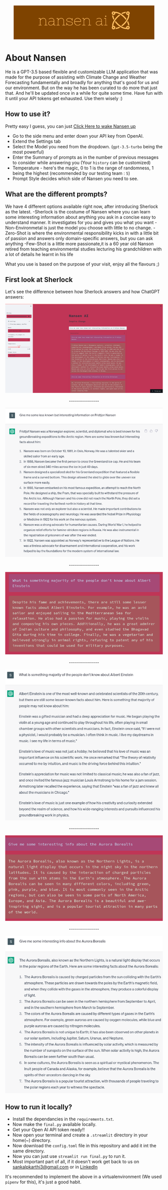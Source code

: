 <p align = center> <img src="images/nansendow2.png" width="450"> </p>

# About Nansen
He is a GPT-3.5 based flexible and customizable LLM application that was made for the purpose of assisting with Climate Change and Weather Forecasting fundamentally and broadly for anything that's good for us and our environment. But on the way he has been curated to do more that just that. And he'll be updated once in a while for quite some time. Have fun with it until your API tokens get exhausted. Use them wisely :)

## How to use it?

Pretty easy I guess, you can just [Click Here to wake Nansen up](https://nansen-ai.streamlit.app/)
- Go to the side menu and enter down your API key from OpenAI.
- Extend the Settings tab
- Select the Model you need from the dropdown. (`gpt-3.5-turbo` being the most powerful)
- Enter the Summary of prompts as in the number of previous messages to consider while answering you (Your `history` can be customized)
- Temperature - here's the magic, 0 to 1 is the range of randomness, 1 being the highest (recommended by our testing team : `5`)
- Prompt Style decides which side of Nansen you need to see.

## What are the different prompts?
We have 4 different options available right now, after introducing Sherlock as the latest.
-Sherlock is the costume of Nansen where you can learn some interesting information about anything you ask in a concise easy to understand manner. It investigates for you and gives you what you want
-Non-Environmetal is just the model you choose with little to no change.
-Zero-Shot is where the environmental responsibility kicks in with a little bit of passion and answers only domain-specific answers, but you can ask anything
-Few-Shot is a little more passionate,it is a 60 year old Nanson retired from teaching environmental studies lecturing his grandchildren with a lot of details he learnt in his life

What you use is based on the purpose of your visit, enjoy all the flavours ;)

## First look at Sherlock
Let's see the difference between how Sherlock answers and how ChatGPT answers:
<p align = center> <img src="images/fridtjofnansen.png"> </p>

<p align = center>---------------</p>

<p align = center> <img src="images/fridtjofnansen_chatgpt.png"> </p>

<p align = center>---------------</p>

<p align = center> <img src="images/albert_einstein.png"> </p>

<p align = center>---------------</p>

<p align = center> <img src="images/albert_einstein_chatgpt.png"> </p>

<p align = center>---------------</p>

<p align = center> <img src="images/aurora_borealis.png"> </p>

<p align = center>---------------</p>

<p align = center> <img src="images/aurora_borealis_chatgpt.png"> </p>

## How to run it locally?

- Install the dependancies in the `requirements.txt`.
- Now make the `final.py` available locally.
- Get your Open AI API token ready!!
- Now open your terminal and create a `.streamlit` directory in your home(~) directory.
- Now download the `config.toml` file in this repository and add it int the same directory.
- Now you can just use `streamlit run final.py` to run it.
- Most important part of all, if it doesn't work get back to us on sankalpkarthi3@gmail.com or in [LinkedIn](https://www.linkedin.com/in/sankalp-karthi-a4b5b1215)

It's recommended to implement the above in a virtualenvironment (We used `pipenv` for this), it's just a good habit.
